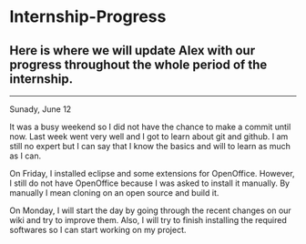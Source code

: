 # Internship-Progress
Here is where we will update Alex with our progress throughout the whole period of the internship.
--------------
--------------

Sunady, June 12

It was a busy weekend so I did not have the chance to make a commit until now. Last week went very well and I got to learn about git and github. I am still no expert but I can say that I know the basics and will to learn as much as I can.

On Friday, I installed eclipse and some extensions for OpenOffice. However, I still do not have OpenOffice because I was asked to install it manually. By manually I mean cloning on an open source and build it.

On Monday, I will start the day by going through the recent changes on our wiki and try to improve them. Also, I will try to finish installing the required softwares so I can start working on my project.
